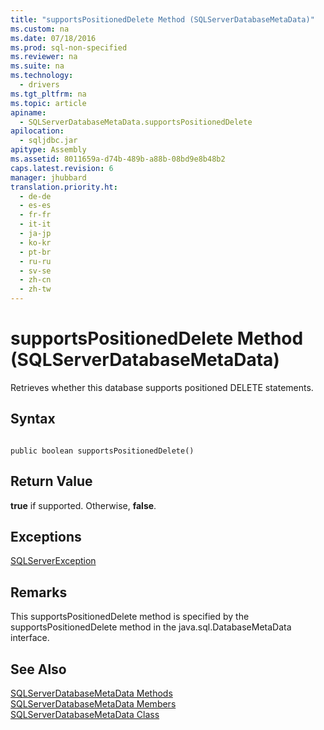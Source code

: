 ```yaml
---
title: "supportsPositionedDelete Method (SQLServerDatabaseMetaData)"
ms.custom: na
ms.date: 07/18/2016
ms.prod: sql-non-specified
ms.reviewer: na
ms.suite: na
ms.technology: 
  - drivers
ms.tgt_pltfrm: na
ms.topic: article
apiname: 
  - SQLServerDatabaseMetaData.supportsPositionedDelete
apilocation: 
  - sqljdbc.jar
apitype: Assembly
ms.assetid: 8011659a-d74b-489b-a88b-08bd9e8b48b2
caps.latest.revision: 6
manager: jhubbard
translation.priority.ht: 
  - de-de
  - es-es
  - fr-fr
  - it-it
  - ja-jp
  - ko-kr
  - pt-br
  - ru-ru
  - sv-se
  - zh-cn
  - zh-tw
---
```

# supportsPositionedDelete Method (SQLServerDatabaseMetaData)
  Retrieves whether this database supports positioned DELETE statements.  
  
## Syntax  
  
```  
  
public boolean supportsPositionedDelete()  
```  
  
## Return Value  
 **true** if supported. Otherwise, **false**.  
  
## Exceptions  
 [SQLServerException](../content/SQLServerException-Class.md)  
  
## Remarks  
 This supportsPositionedDelete method is specified by the supportsPositionedDelete method in the java.sql.DatabaseMetaData interface.  
  
## See Also  
 [SQLServerDatabaseMetaData Methods](../content/SQLServerDatabaseMetaData-Methods.md)   
 [SQLServerDatabaseMetaData Members](../content/SQLServerDatabaseMetaData-Members.md)   
 [SQLServerDatabaseMetaData Class](../content/SQLServerDatabaseMetaData-Class.md)  
  
  